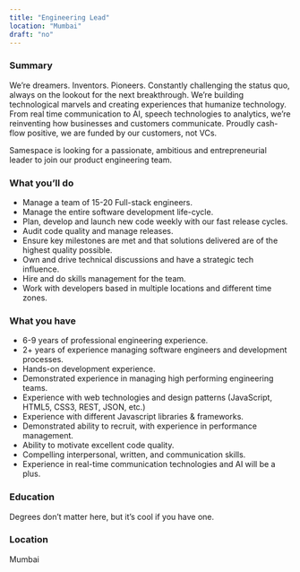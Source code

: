 ```yaml
---
title: "Engineering Lead"
location: "Mumbai"
draft: "no"
---
```


### Summary

We’re dreamers. Inventors. Pioneers. Constantly challenging the status quo, always on the lookout for the next breakthrough. We’re building technological marvels and creating experiences that humanize technology. From real time communication to AI, speech technologies to analytics, we’re reinventing how businesses and customers communicate. Proudly cash-flow positive, we are funded by our customers, not VCs.

Samespace is looking for a passionate, ambitious and entrepreneurial leader to join our product engineering team.

### What you’ll do

- Manage a team of 15-20 Full-stack engineers.
- Manage the entire software development life-cycle.
- Plan, develop and launch new code weekly with our fast release cycles.
- Audit code quality and manage releases.
- Ensure key milestones are met and that solutions delivered are of the highest quality possible.
- Own and drive technical discussions and have a strategic tech influence.
- Hire and do skills management for the team.
- Work with developers based in multiple locations and different time zones.

### What you have

- 6-9 years of professional engineering experience.
- 2+ years of experience managing software engineers and development processes.
- Hands-on development experience.
- Demonstrated experience in managing high performing engineering teams.
- Experience with web technologies and design patterns (JavaScript, HTML5, CSS3, REST, JSON, etc.)
- Experience with different Javascript libraries & frameworks.
- Demonstrated ability to recruit, with experience in performance management.
- Ability to motivate excellent code quality.
- Compelling interpersonal, written, and communication skills.
- Experience in real-time communication technologies and AI will be a plus.

### Education

Degrees don’t matter here, but it’s cool if you have one.

### Location

Mumbai

